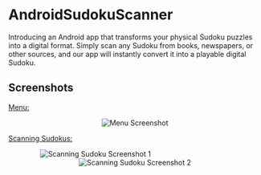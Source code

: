 # AndroidSudokuScanner
Introducing an Android app that transforms your physical Sudoku puzzles into a digital format. Simply scan any Sudoku from books, newspapers, or other sources, and our app will instantly convert it into a playable digital Sudoku.

## **Screenshots**

<ins>Menu:</ins><br>
<p align="center">
    <img src="https://github.com/jlor9519/AndroidSudokuScanner/assets/34551689/ac0ab6e5-1993-4fcb-8fb0-26909bc6b6e0" alt="Menu Screenshot">
</p>

<ins>Scanning Sudokus:</ins><br>
<p align="center">
    <img src="https://github.com/jlor9519/AndroidSudokuScanner/assets/34551689/c8a2ee0b-dce0-4910-8947-93191076a444" alt="Scanning Sudoku Screenshot 1">&nbsp;&nbsp;&nbsp;&nbsp;&nbsp;&nbsp;&nbsp;&nbsp;&nbsp;&nbsp;&nbsp;&nbsp;&nbsp;&nbsp;&nbsp;&nbsp;&nbsp;&nbsp;&nbsp;&nbsp;&nbsp;&nbsp;&nbsp;&nbsp;&nbsp;&nbsp;&nbsp;&nbsp;&nbsp;&nbsp;&nbsp;&nbsp;&nbsp;&nbsp;&nbsp;&nbsp;&nbsp;&nbsp;&nbsp;&nbsp;<img src="https://github.com/jlor9519/AndroidSudokuScanner/assets/34551689/b4e7a057-6f79-4b87-b00d-0da812d83259" alt="Scanning Sudoku Screenshot 2">
</p>
